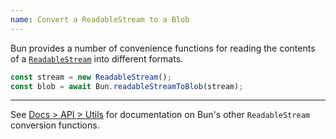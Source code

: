 ```yaml
---
name: Convert a ReadableStream to a Blob
---
```


Bun provides a number of convenience functions for reading the contents of a [`ReadableStream`](https://developer.mozilla.org/en-US/docs/Web/API/ReadableStream) into different formats.

```ts
const stream = new ReadableStream();
const blob = await Bun.readableStreamToBlob(stream);
```

---

See [Docs > API > Utils](https://bun.com/docs/api/utils#bun-readablestreamto) for documentation on Bun's other `ReadableStream` conversion functions.

